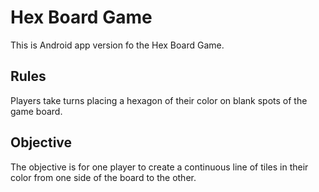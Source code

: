 # Hex Board Game

This is Android app version fo the Hex Board Game.

## Rules

Players take turns placing a hexagon of their color on blank spots of the game board.

## Objective

The objective is for one player to create a continuous line of tiles in their color from one side of the board to the other.